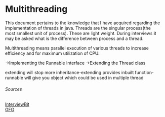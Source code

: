 <h1>Multithreading</h1>
This document pertains to the knowledge that I have acquired regarding the implementation of threads in java.
Threads are the singular process(the most smallest unit of process). These are light weight.
During interviews it may be asked what is the difference between process and a thread.

Multithreading means parallel execution of various threads to increase efficiency and for maximum utilization of CPU.

->Implementing the Runnable Interface
->Extending the Thread class

extending will stop more inheritance-extending provides inbuilt function-runnable will give you object which could be used in multiple thread

<h6>Sources</h6>
<a href="https://www.interviewbit.com/multithreading-interview-questions/">InterviewBit</a><br>
<a href="https://www.geeksforgeeks.org/multithreading-in-java/">GFG</a>

